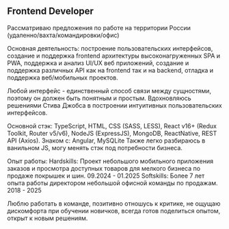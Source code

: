 ## Frontend Developer

Рассматриваю предложения по работе на территории России (удаленно/вахта/командировки/офис)

Основная деятельность: построение пользовательских интерфейсов, создание и поддержка frontend архитектуры высоконагруженных SPA и PWA, поддержка и анализ UI/UX веб приложений, создание и поддержка различных API как на frontend так и на backend, отладка и поддержка веб/мобильных проектов.

Любой интерфейс - единственный способ связи между сущностями, поэтому он должен быть понятным и простым. Вдохновляюсь решениями Стива Джобса в построении интуитивных пользовательских интерфейсов. 

Основной стэк: TypeScript, HTML, CSS (SASS, LESS), React v16+ (Redux Toolkit, Router v5/v6), NodeJS (ExpressJS), MongoDB, ReactNative, REST API (Axios).
Знаком с: Angular, MySQLite 
Также легко разбираюсь в ванильном JS, могу менять стэк под потребности бизнеса.

Опыт работы: 
Hardskills: Проект небольшого мобильного приложения заказов и просмотра доступных товаров для мелкого бизнеса по продаже покрышек и шин. 09.2024 - 01.2025
Softskills: Более 7 лет опыта работы директором небольшой офисной команды по продажам. 2018 - 2025

Люблю работать в команде, позитивно отношусь к критике, не ощущаю дискомфорта при обучении новичков, всегда готов поделиться опытом, открыт к новым решениям.
